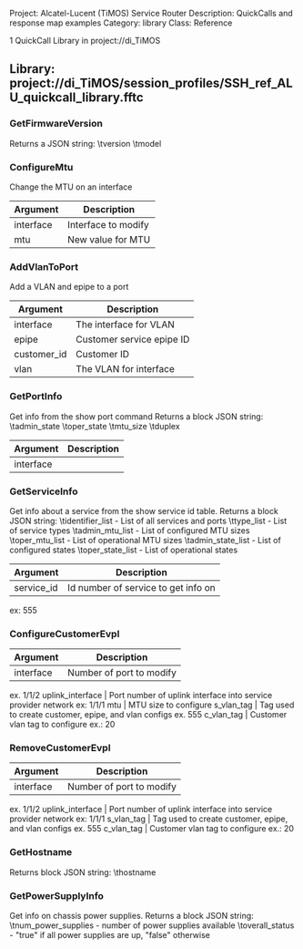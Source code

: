 Project: Alcatel-Lucent (TiMOS) Service Router
Description: QuickCalls and response map examples
Category: library
Class: Reference

1 QuickCall Library in project://di_TiMOS
## Library: project://di_TiMOS/session_profiles/SSH_ref_ALU_quickcall_library.fftc
### GetFirmwareVersion
Returns a JSON string: 
\tversion
\tmodel
### ConfigureMtu
Change the MTU on an interface

Argument | Description
------------ | -------------
interface | Interface to modify
mtu | New value for MTU 
### AddVlanToPort
Add a VLAN and epipe to a port

Argument | Description
------------ | -------------
interface | The interface for VLAN
epipe | Customer service epipe ID
customer_id | Customer ID
vlan | The VLAN for interface
### GetPortInfo
Get info from the show port command 
Returns a block JSON string:
\tadmin_state
\toper_state
\tmtu_size
\tduplex

Argument | Description
------------ | -------------
interface | 
### GetServiceInfo
Get info about a service from the show service id table.
Returns a block JSON string:
\tidentifier_list - List of all services and ports
\ttype_list - List of service types
\tadmin_mtu_list - List of configured MTU sizes
\toper_mtu_list - List of operational MTU sizes
\tadmin_state_list - List of configured states
\toper_state_list - List of operational states

Argument | Description
------------ | -------------
service_id | Id number of service to get info on
ex: 555
### ConfigureCustomerEvpl

Argument | Description
------------ | -------------
interface | Number of port to modify
ex. 1/1/2
uplink_interface | Port number of uplink interface into service provider network
ex: 1/1/1
mtu | MTU size to configure
s_vlan_tag | Tag used to create customer, epipe, and vlan configs
ex. 555
c_vlan_tag | Customer vlan tag to configure
ex.: 20
### RemoveCustomerEvpl

Argument | Description
------------ | -------------
interface | Number of port to modify
ex. 1/1/2
uplink_interface | Port number of uplink interface into service provider network
ex: 1/1/1
s_vlan_tag | Tag used to create customer, epipe, and vlan configs
ex. 555
c_vlan_tag | Customer vlan tag to configure
ex.: 20
### GetHostname
Returns block JSON string: 
\thostname
### GetPowerSupplyInfo
Get info on chassis power supplies.
Returns a block JSON string:
\tnum_power_supplies - number of power supplies available
\toverall_status - "true" if all power supplies are up, "false" otherwise
